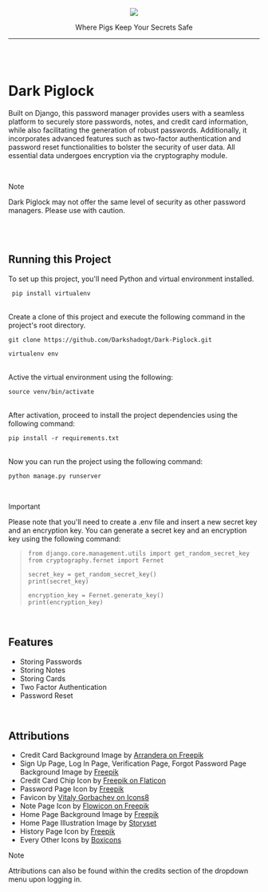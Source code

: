 <p align="center">
  <picture>
    <source media="(prefers-color-scheme: light)" srcset="https://github.com/Darkshadogt/Dark-Piglock/assets/122583206/dafa2884-6087-427a-9305-1c408b214789">
    <source media="(prefers-color-scheme: dark)" srcset="https://github.com/Darkshadogt/Dark-Piglock/assets/122583206/0b7daee8-6990-49f1-910d-28237145f817">
    <img src="https://github.com/Darkshadogt/Dark-Piglock/assets/122583206/dafa2884-6087-427a-9305-1c408b214789">
  </picture>
</p>
<p align="center">Where Pigs Keep Your Secrets Safe</p>


---
<br>
<br>

# Dark Piglock

Built on Django, this password manager provides users with a seamless platform to securely store passwords, notes, and credit card information, while also facilitating the generation of robust passwords. Additionally, it incorporates advanced features such as two-factor authentication and password reset functionalities to bolster the security of user data. All essential data undergoes encryption via the cryptography module.

<br>

>[!NOTE]
>Dark Piglock may not offer the same level of security as other password managers. Please use with caution.


<br>
<br>

## Running this Project


To set up this project, you'll need Python and virtual environment installed.


```  pip install virtualenv ```

<br>
Create a clone of this project and execute the following command in the project's root directory.


``` git clone https://github.com/Darkshadogt/Dark-Piglock.git ```


``` virtualenv env ```

<br>
Active the virtual environment using the following:


``` source venv/bin/activate ```

<br>
After activation, proceed to install the project dependencies using the following command:


``` pip install -r requirements.txt ```

<br>
Now you can run the project using the following command:


``` python manage.py runserver ```

<br>


>[!IMPORTANT]
>Please note that you'll need to create a .env file and insert a new secret key and an encryption key. You can generate a secret key and an encryption key using the following command:


>```
>from django.core.management.utils import get_random_secret_key
>from cryptography.fernet import Fernet
>
>secret_key = get_random_secret_key()
>print(secret_key)
>
>encryption_key = Fernet.generate_key()
>print(encryption_key)
>```

<br>


## Features

- Storing Passwords
- Storing Notes
- Storing Cards
- Two Factor Authentication
- Password Reset

<br>


## Attributions


- Credit Card Background Image by [Arrandera on Freepik](https://www.freepik.com/free-vector/background-luxury-minimalist-gradient-style-design_32582886.htm#page=2&query=dark%20vector%20background&position=30&from_view=search&track=ais&uuid=0b077dd1-421b-47da-a2d2-b748ddbd193a)
- Sign Up Page, Log In Page, Verification Page, Forgot Password Page Background Image by [Freepik](https://www.freepik.com/free-vector/gradient-black-background-with-wavy-lines_19852122.htm#query=dark%20theme%20vector%20background&position=8&from_view=search&track=ais&uuid=5fa2d0fc-99ae-437f-a630-cc21610266c7)
- Credit Card Chip Icon by [Freepik on Flaticon](https://www.flaticon.com/free-icon/chip_9405771?term=credit+card+chip&page=1&position=20&origin=search&related_id=9405771)
- Password Page Icon by [Freepik](https://www.freepik.com/icon/animal-rights_2865584#fromView=search&term=pig+lock&track=ais&page=1&position=31&uuid=3f7dfbf6-5dbb-4b17-812a-f2923c1652ca)
- Favicon by [Vitaly Gorbachev on Icons8](https://icons8.com/icon/qudcNstH1hBC/pig)
- Note Page Icon by [Flowicon on Freepik](https://www.freepik.com/icon/book_6153987#fromView=search&term=pig+with+notebook&track=ais&page=1&position=17&uuid=06c214f7-3f84-4666-9a1f-06e42c4b8deb)
- Home Page Background Image by [Freepik](https://www.freepik.com/free-vector/gradient-black-background-with-wavy-lines_19852128.htm#query=dark%20theme%20vector&position=12&from_view=search&track=ais&uuid=5c4ba701-a1f6-4f83-bbda-6470cbea0ae8)
- Home Page Illustration Image by [Storyset](https://storyset.com/illustration/secure-login/rafiki)
- History Page Icon by [Freepik](https://www.freepik.com/icon/no-pork_9958719)
- Every Other Icons by [Boxicons](https://boxicons.com/)

>[!NOTE]
>Attributions can also be found within the credits section of the dropdown menu upon logging in.
